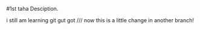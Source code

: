 #1st
taha
Desciption.

i still am learning
git
gut
got
/// 
now this is a little change in another branch!